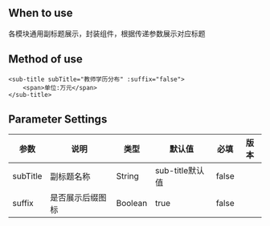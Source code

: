 ## When to use

各模块通用副标题展示，封装组件，根据传递参数展示对应标题

## Method of use

```vue  
<sub-title subTitle="教师学历分布" :suffix="false">
    <span>单位:万元</span>
</sub-title>
```

## Parameter Settings

| 参数      | 说明                  | 类型   | 默认值 | 必填 | 版本 |
| --------- | --------------------  | ------ | ----- | ----- | ---- |
| subTitle | 副标题名称           | String | sub-title默认值 | false  |      |
| suffix | 是否展示后缀图标       | Boolean | true | false |      |
